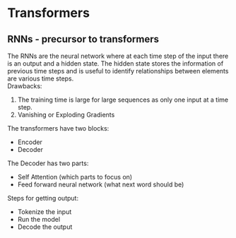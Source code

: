 # Transformers
## RNNs - precursor to transformers
The RNNs are the neural network where at each time step of the input there is an output and a hidden state. The hidden state stores the information of previous time steps and is useful to identify relationships between elements are various time steps. <br>
Drawbacks:<br>
1. The training time is large for large sequences as only one input at a time step.
2. Vanishing or Exploding Gradients<br>

The transformers have two blocks:
- Encoder
- Decoder

The Decoder has two parts:
- Self Attention (which parts to focus on)
- Feed forward neural network (what next word should be)

Steps for getting output:
- Tokenize the input
- Run the model
- Decode the output
